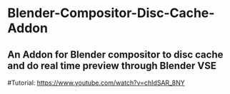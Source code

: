 # Blender-Compositor-Disc-Cache-Addon
An Addon for Blender compositor to disc cache and do real time preview through Blender VSE
-
#Tutorial: https://www.youtube.com/watch?v=chIdSAR_8NY
